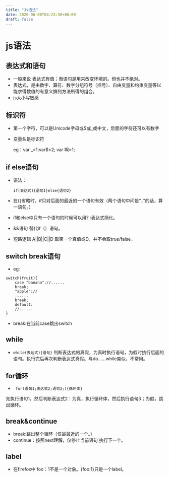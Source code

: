```yaml
---
title: "Js语法"
date: 2020-06-08T04:23:58+08:00
draft: false
---
```

# js语法
## 表达式和语句
+ 一般来说 表达式有值；而语句是用来改变环境的。但也并不绝对。
+ 表达式，是由数字、算符、数字分组符号（括号）、自由变量和约束变量等以能求得数值的有意义排列方法所得的组合。
+ js大小写敏感

## 标识符
+ 第一个字符，可以是Unicode字母或$或_或中文，后面的字符还可以有数字
+ 变量名是标识符
  
  eg：var _=1;var$=2;
  var 啊=1;

## if else语句
+ 语法：
 
  ```
  if(表达式){语句1}else{语句2}
    ```
+ 在{}省略时，if只对后面的最近的一个语句有效（两个语句中间是“，”的话，算一语句。）
+ if和else中只有一个语句的时候可以用? :表达式简化。
+ &&语句 替代if（）语句。
+ 短路逻辑 A||B||C||D 取第一个真值或D，并不会取true/false。

## switch break语句
+ eg:
```
switch(fruit){
    case "banana"://......
    break;
    "apple"://
    ......
    break;
    default:
    //......
}

```
+ break:在当前case跳出switch

## while
+ ```while(表达式){语句}```
判断表达式的真假，为真时执行语句，为假时执行后面的语句。执行完后再次判断表达式真假。与do……while类似，不常用。

## for循环

+ ``` for(语句1;表达式2;语句3;){循环体}```

先执行语句1，然后判断表达式2：为真，执行循环体，然后执行语句3；为假，跳出循环。

## break&continue
+ break:跳出整个循环（仅最最近的一个。）
+ continue：按照next理解，仅停止当前语句 执行下一个。

## label
+ 在firefox中 foo：1不是一个对象。{foo:1}只是一个label。
